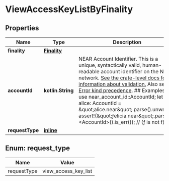 
# ViewAccessKeyListByFinality

## Properties
| Name | Type | Description | Notes |
| ------------ | ------------- | ------------- | ------------- |
| **finality** | [**Finality**](Finality.md) |  |  |
| **accountId** | **kotlin.String** | NEAR Account Identifier.  This is a unique, syntactically valid, human-readable account identifier on the NEAR network.  [See the crate-level docs for information about validation.](index.html#account-id-rules)  Also see [Error kind precedence](AccountId#error-kind-precedence).  ## Examples  &#x60;&#x60;&#x60; use near_account_id::AccountId;  let alice: AccountId &#x3D; \&quot;alice.near\&quot;.parse().unwrap();  assert!(\&quot;ƒelicia.near\&quot;.parse::&lt;AccountId&gt;().is_err()); // (ƒ is not f) &#x60;&#x60;&#x60; |  |
| **requestType** | [**inline**](#RequestType) |  |  |


<a id="RequestType"></a>
## Enum: request_type
| Name | Value |
| ---- | ----- |
| requestType | view_access_key_list |



